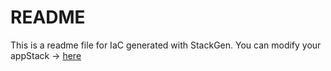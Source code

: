 # README
This is a readme file for IaC generated with StackGen.
You can modify your appStack -> [here](http://main.dev.stackgen.com/appstacks/a94f79d6-f5fa-45c6-859c-6f643c5f9f28)
